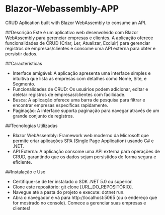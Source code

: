 # Blazor-Webassembly-APP
CRUD Aplication built with Blazor WebAssembly to consume an API.

##Descrição
Este é um aplicativo web desenvolvido com Blazor WebAssembly para gerenciar empresas e clientes. A aplicação oferece funcionalidades de CRUD (Criar, Ler, Atualizar, Excluir) para gerenciar registros de empresas/clientes e consome uma API externa para obter e persistir dados.

##Características
- Interface amigável: A aplicação apresenta uma interface simples e intuitiva que lista as empresas com detalhes como Nome, Site, e Segmento.
- Funcionalidades de CRUD: Os usuários podem adicionar, editar e deletar registros de empresas/clientes com facilidade.
- Busca: A aplicação oferece uma barra de pesquisa para filtrar e encontrar empresas específicas rapidamente.
- Paginação: A interface suporta paginação para navegar através de um grande conjunto de registros.

##Tecnologias Utilizadas
- Blazor WebAssembly: Framework web moderno da Microsoft que permite criar aplicações SPA (Single Page Application) usando C# e .NET.
- API Externa: A aplicação consome uma API externa para operações de CRUD, garantindo que os dados sejam persistidos de forma segura e eficiente.

##Instalação e Uso
- Certifique-se de ter instalado o SDK .NET 5.0 ou superior.
- Clone este repositório: git clone [URL_DO_REPOSITÓRIO].
- Navegue até a pasta do projeto e execute: dotnet run.
- Abra o navegador e vá para http://localhost:5065 (ou o endereço que for mostrado no console).
Comece a gerenciar suas empresas e clientes!

